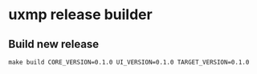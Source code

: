 # uxmp release builder

## Build new release

```shell
make build CORE_VERSION=0.1.0 UI_VERSION=0.1.0 TARGET_VERSION=0.1.0
```

